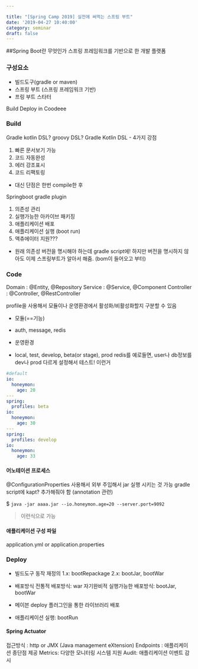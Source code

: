 ```yaml
---

title: "[Spring Camp 2019] 실전에 써먹는 스프링 부트"
date: '2019-04-27 10:40:00'
category: seminar
draft: false
---
```


##Spring Boot란 무엇인가
스프링 프레임워크를 기반으로 한 개발 플랫폼


### 구성요소
- 빌드도구(gradle or maven)
- 스프링 부트 (스프링 프레임워크 기반)
- 프링 부트 스타터

Build Deploy in Coodeee

### Build
Gradle
kotlin DSL? groovy DSL?
Gradle Kotlin DSL - 4가지 강점
1. 빠른 문서보기 가능
2. 코드 자동완성
3. 에러 강조표시
4. 코드 리팩토링
 - 대신 단점은 한번 compile한 후

Springboot gradle plugin
 1. 의존성 관리
 2. 실행가능한 아카이브 패키징
 3. 애플리케이션 배포
 4. 애플리케이션 실행 (boot run)
 5. 액츄에이터 지원???
 - 원래 의존성 버전을 명시해야 하는데 gradle script에! 하지만 버전을 명시하지 않아도 이제 스프링부트가 알아서 해줌. (bom이 들어오고 부터)

 ### Code
 Domain : @Entity, @Repository
 Service : @Service, @Component
 Controller : @Controller, @RestController

 profile을 사용해서 모듈이나 운영환경에서 활성화/비활성화할지 구분할 수 있음
 * 모듈(==기능)
 - auth, message, redis
 * 운영환경
 - local, test, develop, beta(or stage), prod
redis를 예로들면, user나 db정보를 dev나 prod 다르게 설정해서 테스트! 이런거

```yaml
#default
io:
  honeymon:
    age: 20
---
spring:
  profiles: beta
io:
  honeymon:
    age: 30
---
spring:
  profiles: develop
io:
  honeymon:
    age: 33
```

#### 어노테이션 프로세스
@ConfigurationProperties 사용해서 외부 주입해서 jar 실행 시키는 것 가능
gradle script에 kapt? 추가해줘야 함 (annotation 관련)

$ ```java -jar aaaa.jar --io.honeymon.age=20 --server.port=9092```
> 이런식으로 가능

#### 애플리케이션 구성 파일
 application.yml or application.properties



### Deploy
- 빌드도구 동작 재정의
1.x: bootRepackage
2.x: bootJar, bootWar

- 배포방식
전통적 배포방식: war
자기완비적 실행가능한 배포방식: bootJar, bootWar
- 메이븐 deploy 플러그인을 통한 라이브러리 배포
- 애플리케이션 실행: bootRun

#### Spring Actuator
접근방식 : http or JMX (Java management eXtension)
Endpoints : 애플리케이션 종단점 제공
Metrics: 다양한 모니터링 시스템 지원
Audit: 애플리케이션 이벤트 감시
